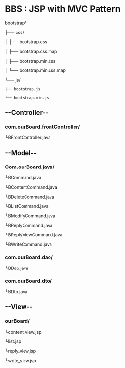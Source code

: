 # BBS : JSP with MVC Pattern





<html><body>

bootstrap/

├── css/

│   ├── bootstrap.css

│   ├── bootstrap.css.map

│   ├── bootstrap.min.css

│   └── bootstrap.min.css.map

└── js/

    ├── bootstrap.js
    
    └── bootstrap.min.js
    

<h2>--Controller--</h2>
<h3>com.ourBoard.frontController/</h3>
	└BFrontController.java
<h2>--Model--</h2>
<h3>Com.ourBoard.java/</h3>
<p>  └BCommand.java </p>
<p>  └BContentCommand.java </p>
<p>  └BDeleteCommand.java </p>
<p>  └BListCommand.java </p>
<p>  └BModifyCommand.java </p>
<p>  └BReplyCommand.java </p>
<p>  └BReplyViewCommand.java </p>
<p>  └BWriteCommand.java </p>

<h3>com.ourBoard.dao/</h3>
<p>	└BDao.java </p>

<h3>com.ourBoard.dto/</h3>
<p>	└BDto.java </p>

<h2>--View--</h2>
<h3>ourBoard/</h3>
<p>	└content_view.jsp </p>
<p>	└list.jsp </p>
<p>	└reply_view.jsp </p>
<p>	└write_view.jsp </p>
